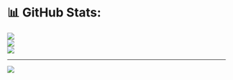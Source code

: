 # 📊 GitHub Stats:
![](https://github-readme-stats.vercel.app/api?username=Hasan-Shaddad&theme=dark&hide_border=true&include_all_commits=true&count_private=true)<br/>
![](https://github-readme-streak-stats.herokuapp.com/?user=Hasan-Shaddad&theme=dark&hide_border=true)<br/>
![](https://github-readme-stats.vercel.app/api/top-langs/?username=Hasan-Shaddad&theme=dark&hide_border=true&include_all_commits=true&count_private=true&layout=compact)

---
[![](https://visitcount.itsvg.in/api?id=Hasan-Shaddad&icon=0&color=0)](https://visitcount.itsvg.in)

<!-- Proudly created with GPRM ( https://gprm.itsvg.in ) -->
